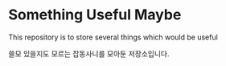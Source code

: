 # Something Useful Maybe
This repository is to store several things which would be useful

쓸모 있을지도 모르는 잡동사니를 모아둔 저장소입니다.
